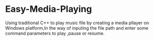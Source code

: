 # Easy-Media-Playing
Using traditional C++ to play music file by creating a media pllayer on Windows platform,In the way of inputing the file path and enter some command parameters to play ,pause or resume.
